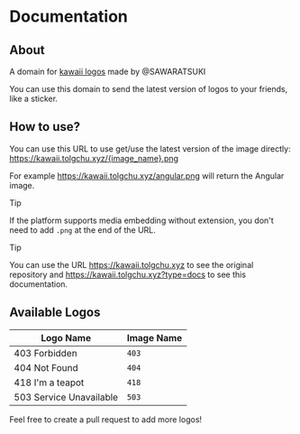 # Documentation

## About

A domain for [kawaii logos](https://github.com/SAWARATSUKI/KawaiiLogos) made by @SAWARATSUKI

You can use this domain to send the latest version of logos to your friends, like a sticker.

## How to use?

You can use this URL to use get/use the latest version of the image directly: <https://kawaii.tolgchu.xyz/{image_name}.png>

For example <https://kawaii.tolgchu.xyz/angular.png> will return the Angular image.

> [!TIP]
> If the platform supports media embedding without extension, you don't need to add `.png` at the end of the URL.

> [!TIP]
> You can use the URL <https://kawaii.tolgchu.xyz> to see the original repository and <https://kawaii.tolgchu.xyz?type=docs> to see this documentation.

## Available Logos

| Logo Name | Image Name |
| --- | --- |
| 403 Forbidden | `403` |
| 404 Not Found | `404` |
| 418 I'm a teapot | `418` |
| 503 Service Unavailable | `503` |

Feel free to create a pull request to add more logos!
